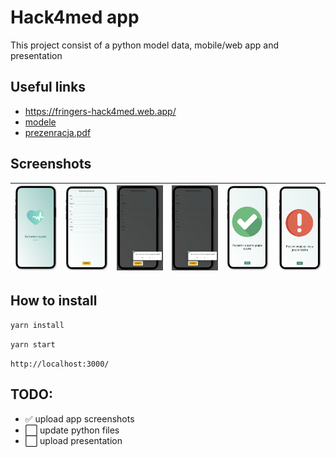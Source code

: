 # Hack4med app

This project consist of a python model data, mobile/web app and presentation

## Useful links

- <https://fringers-hack4med.web.app/>
- [modele](./python/)
- [prezenracja.pdf](./prezentacja.pdf)

## Screenshots

| ![screenshot_1](/screenshots/mobile_app_screenshot.png) | ![screenshot_2](/screenshots/s22.png) | ![screenshot_2a](/screenshots/s23.png) | ![screenshot_2b](/screenshots/s23.png) | ![screenshot_3](/screenshots/mobile_app_screenshot3.png) | ![screenshot_4](/screenshots/mobile_app_screenshot4.png) |
| ------------------------------------------------------- | -------------------------------------------------------- | ---------------------------------------------------------- | ---------------------------------------------------------- | -------------------------------------------------------- | -------------------------------------------------------- |

## How to install

`yarn install`

`yarn start`

`http://localhost:3000/`

## TODO:

- ✅ upload app screenshots
- ⬜️ update python files
- ⬜️ upload presentation
